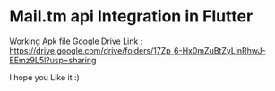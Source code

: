 # Mail.tm api Integration in Flutter

Working Apk file Google Drive Link : https://drive.google.com/drive/folders/17Zp_6-Hx0mZuBtZyLinRhwJ-EEmz9L5l?usp=sharing

I hope you Like it :)

